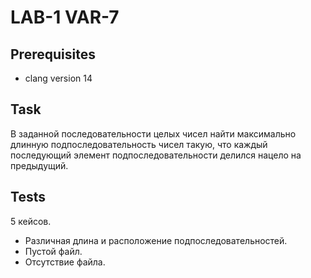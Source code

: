 # LAB-1 VAR-7

## Prerequisites
- clang version 14

## Task
В заданной последовательности целых чисел найти максимально длинную
подпоследовательность чисел такую, что каждый последующий элемент подпоследовательности делился нацело на предыдущий.

## Tests
5 кейсов. 
- Различная длина и расположение подпоследовательностей.
- Пустой файл.
- Отсутствие файла.